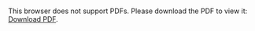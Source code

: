 <object data="christ-in-song/CIS1908pdfs/833.pdf" type="application/pdf" width="100%" height="1024px">
    <embed src="christ-in-song/CIS1908pdfs/833.pdf">
        <p>This browser does not support PDFs. Please download the PDF to view it: <a href="christ-in-song/CIS1908pdfs/833.pdf">Download PDF</a>.</p>
    </embed>
</object>
